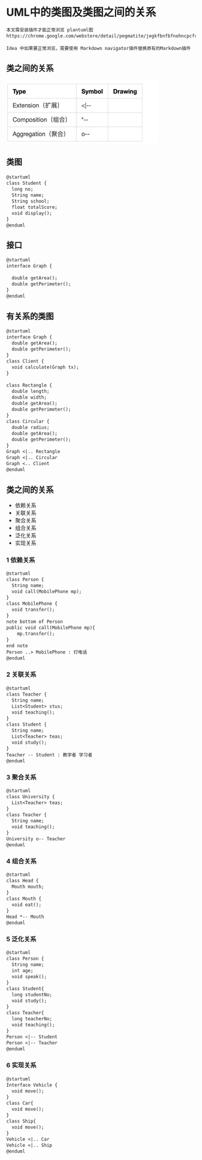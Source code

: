 # UML中的类图及类图之间的关系
```
本文需安装插件才能正常浏览 plantuml图
https://chrome.google.com/webstore/detail/pegmatite/jegkfbnfbfnohncpcfcimepibmhlkldo

Idea 中如果要正常浏览，需要使用 Markdown navigator插件替换原有的Markdown插件
```
## 类之间的关系

![](../images/9A8827C7-291C-4FF4-BD54-EB6BD726A986.png)

## 类图
```plantuml
@startuml
class Student {
  long no;
  String name;
  String school;
  float totalScore;
  void display();
}
@enduml
```

## 接口
```plantuml
@startuml
interface Graph {

  double getArea();
  double getPerimeter();
}
@enduml
```

## 有关系的类图

```plantuml
@startuml
interface Graph {
  double getArea();
  double getPerimeter();
}
class Client {
  void calculate(Graph tx);
}

class Rectangle {
  double length;
  double width;
  double getArea();
  double getPerimeter();
}
class Circular {
  double radius;
  double getArea();
  double getPerimeter();
}  
Graph <|.. Rectangle
Graph <|.. Circular
Graph <.. Client
@enduml
```

## 类之间的关系
* 依赖关系
* 关联关系
* 聚合关系
* 组合关系
* 泛化关系
* 实现关系
### 1 依赖关系
```plantuml
@startuml
class Person {
  String name;
  void call(MobilePhone mp);
}
class MobilePhone {
  void transfer();
}
note bottom of Person 
public void call(MobilePhone mp){ 
    mp.transfer();
}   
end note
Person ..> MobilePhone : 打电话
@enduml
```
### 2 关联关系
```plantuml
@startuml
class Teacher {
  String name;
  List<Student> stus;
  void teaching();
}
class Student {
  String name;
  List<Teacher> teas;
  void study();
}
Teacher -- Student : 教学者 学习者
@enduml
```
### 3 聚合关系
```plantuml
@startuml
class University {
  List<Teacher> teas;
}
class Teacher {
  String name;
  void teaching();
}
University o-- Teacher
@enduml
```
### 4 组合关系
```plantuml
@startuml
class Head {
  Mouth mouth;
}
class Mouth {
  void eat();
}
Head *-- Mouth
@enduml
```
### 5 泛化关系
```plantuml
@startuml
class Person {
  String name;
  int age;
  void speak();
}
class Student{
  long studentNo;
  void study();
}
class Teacher{
  long teacherNo;
  void teaching();
}
Person <|-- Student
Person <|-- Teacher
@enduml
```
### 6 实现关系
```plantuml
@startuml
Interface Vehicle {
  void move();
}
class Car{
  void move();
}
class Ship{
  void move();
}
Vehicle <|.. Car
Vehicle <|.. Ship
@enduml
```